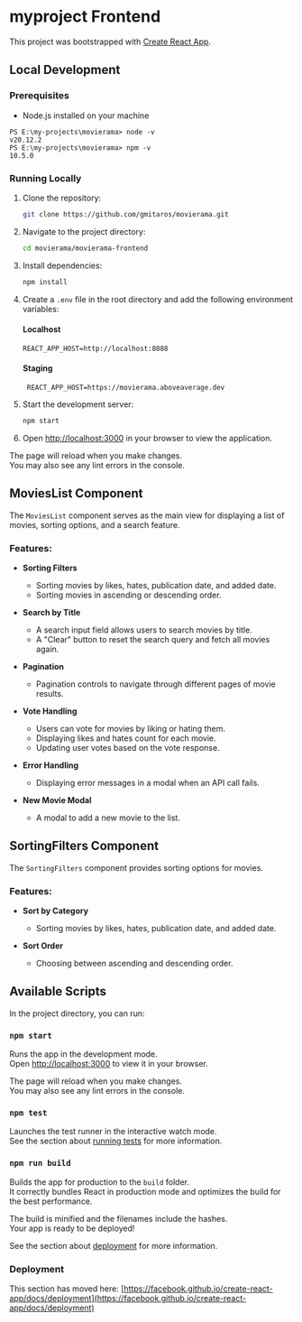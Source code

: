 # myproject Frontend

This project was bootstrapped with [Create React App](https://github.com/facebook/create-react-app).

## Local Development

### Prerequisites

- Node.js installed on your machine

```shell
PS E:\my-projects\movierama> node -v
v20.12.2
PS E:\my-projects\movierama> npm -v
10.5.0
```

### Running Locally

1. Clone the repository:

    ```bash
    git clone https://github.com/gmitaros/movierama.git
    ```

2. Navigate to the project directory:

    ```bash
    cd movierama/movierama-frontend
    ```

3. Install dependencies:

    ```bash
    npm install
    ```

4. Create a `.env` file in the root directory and add the following environment variables:
   #### Localhost
   ```
   REACT_APP_HOST=http://localhost:8088
    ```
   #### Staging 
   ```
    REACT_APP_HOST=https://movierama.aboveaverage.dev
   ```

5. Start the development server:

    ```bash
    npm start
    ```

6. Open [http://localhost:3000](http://localhost:3000) in your browser to view the application.

The page will reload when you make changes.\
You may also see any lint errors in the console.

## MoviesList Component

The `MoviesList` component serves as the main view for displaying a list of movies, sorting options, and a search
feature.

### Features:

- **Sorting Filters**
    - Sorting movies by likes, hates, publication date, and added date.
    - Sorting movies in ascending or descending order.

- **Search by Title**
    - A search input field allows users to search movies by title.
    - A "Clear" button to reset the search query and fetch all movies again.

- **Pagination**
    - Pagination controls to navigate through different pages of movie results.

- **Vote Handling**
    - Users can vote for movies by liking or hating them.
    - Displaying likes and hates count for each movie.
    - Updating user votes based on the vote response.

- **Error Handling**
    - Displaying error messages in a modal when an API call fails.

- **New Movie Modal**
    - A modal to add a new movie to the list.

## SortingFilters Component

The `SortingFilters` component provides sorting options for movies.

### Features:

- **Sort by Category**
    - Sorting movies by likes, hates, publication date, and added date.

- **Sort Order**
    - Choosing between ascending and descending order.

## Available Scripts

In the project directory, you can run:

### `npm start`

Runs the app in the development mode.\
Open [http://localhost:3000](http://localhost:3000) to view it in your browser.

The page will reload when you make changes.\
You may also see any lint errors in the console.

### `npm test`

Launches the test runner in the interactive watch mode.\
See the section about [running tests](https://facebook.github.io/create-react-app/docs/running-tests) for more
information.

### `npm run build`

Builds the app for production to the `build` folder.\
It correctly bundles React in production mode and optimizes the build for the best performance.

The build is minified and the filenames include the hashes.\
Your app is ready to be deployed!

See the section about [deployment](https://facebook.github.io/create-react-app/docs/deployment) for more information.

### Deployment

This section has moved
here: [https://facebook.github.io/create-react-app/docs/deployment](https://facebook.github.io/create-react-app/docs/deployment)
